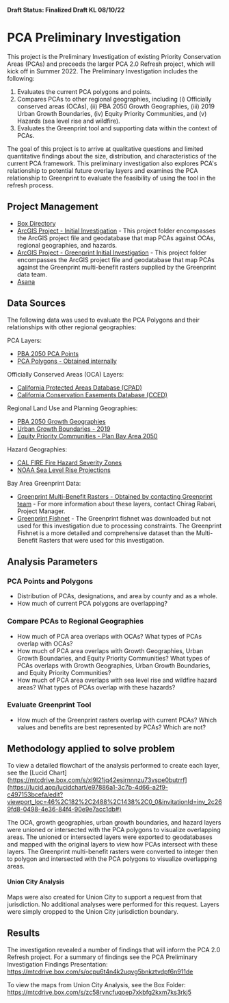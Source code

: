 **Draft Status: Finalized Draft KL 08/10/22**

# PCA Preliminary Investigation

This project is the Preliminary Investigation of existing Priority Conservation Areas (PCAs) and preceeds the larger PCA 2.0 Refresh project, which will kick off in Summer 2022. The Preliminary Investigation includes the following: 

1. Evaluates the current PCA polygons and points. 
2. Compares PCAs to other regional geographies, including (i) Officially conserved areas (OCAs), (ii) PBA 2050 Growth Geographies, (iii) 2019 Urban Growth Boundaries, (iv) Equity Priority Communities, and (v) Hazards (sea level rise and wildfire).
3. Evaluates the Greenprint tool and supporting data within the context of PCAs.          

The goal of this project is to arrive at qualitative questions and limited quantitative findings about the size, distribution, and characteristics of the current PCA framework. This preliminary investigation also explores PCA's relationship to potential future overlay layers and examines the PCA relationship to Greenprint to evaluate the feasibility of using the tool in the refresh process.

## Project Management

- [Box Directory](https://mtcdrive.box.com/s/xl9l21jq42esjrnnnzu73vspe0butrrf)
- [ArcGIS Project - Initial Investigation](https://mtcdrive.box.com/s/34yhe91fnk10htcuis1m8i8wxakd9bbu) - This project folder encompasses the ArcGIS project file and geodatabase that map PCAs against OCAs, regional geographies, and hazards.
- [ArcGIS Project - Greenprint Initial Investigation](https://mtcdrive.box.com/s/1so4dlxm8vp7vpsby60jto54ji161va2) - This project folder encompasses the ArcGIS project file and geodatabase that map PCAs against the Greenprint multi-benefit rasters supplied by the Greenprint data team.
- [Asana](https://app.asana.com/0/1200323879598920/1200323879598920)

## Data Sources

The following data was used to evaluate the PCA Polygons and their relationships with other regional geographies:

PCA Layers: 
- [PBA 2050 PCA Points](https://mtc.maps.arcgis.com/home/item.html?id=c750ba059b4340b7a34bb5aa365790db)
- [PCA Polygons - Obtained internally](https://mtcdrive.box.com/s/o2wip98bzlih24549mauskubmeir9zda)

Officially Conserved Areas (OCA) Layers: 
- [California Protected Areas Database (CPAD)](https://www.calands.org/cpad/)
- [California Conservation Easements Database (CCED)](https://www.calands.org/cced/)

Regional Land Use and Planning Geographies:
- [PBA 2050 Growth Geographies](https://mtc.maps.arcgis.com/home/item.html?id=d74d81cfce2a4bc9851858f087b78f49)
- [Urban Growth Boundaries - 2019](https://mtc.maps.arcgis.com/home/item.html?id=cee518ed990947de8d2290416306461f)
- [Equity Priority Communities - Plan Bay Area 2050](https://mtc.maps.arcgis.com/home/item.html?id=1501fe1552414d569ca747e0e23628ff)

Hazard Geographies:
- [CAL FIRE Fire Hazard Severity Zones](https://osfm.fire.ca.gov/divisions/community-wildfire-preparedness-and-mitigation/wildland-hazards-building-codes/fire-hazard-severity-zones-maps/)
- [NOAA Sea Level Rise Projections](https://coast.noaa.gov/slrdata/)

Bay Area Greenprint Data:
- [Greenprint Multi-Benefit Rasters - Obtained by contacting Greenprint team](https://mtcdrive.box.com/s/5f8b0zlrme98jpuizsbn3t7ntcp9qeao) - For more information about these layers, contact Chirag Rabari, Project Manager.
- [Greenprint Fishnet](https://www.bayareagreenprint.org/download/) - The Greenprint fishnet was downloaded but not used for this investigation due to processing constraints. The Greenprint Fishnet is a more detailed and comprehensive dataset than the Multi-Benefit Rasters that were used for this investigation.

## Analysis Parameters

### PCA Points and Polygons
- Distribution of PCAs, designations, and area by county and as a whole.
- How much of current PCA polygons are overlapping?
### Compare PCAs to Regional Geographies
- How much of PCA area overlaps with OCAs? What types of PCAs overlap with OCAs?
- How much of PCA area overlaps with Growth Geographies, Urban Growth Boundaries, and Equity Priority Communities? What types of PCAs overlaps with Growth Geographies, Urban Growth Boundaries, and Equity Priority Communities?
- How much of PCA area overlaps with sea level rise and wildfire hazard areas? What types of PCAs overlap with these hazards?
### Evaluate Greenprint Tool
- How much of the Greenprint rasters overlap with current PCAs? Which values and benefits are best represented by PCAs? Which are not?

## Methodology applied to solve problem

To view a detailed flowchart of the analysis performed to create each layer, see the [Lucid Chart](https://mtcdrive.box.com/s/xl9l21jq42esjrnnnzu73vspe0butrrf](https://lucid.app/lucidchart/e97886a1-3c7b-4d66-a2f9-c497153bcefa/edit?viewport_loc=46%2C182%2C2488%2C1438%2C0_0&invitationId=inv_2c269fd8-0498-4e36-84f4-90e9e7acc1db#) 

The OCA, growth geographies, urban growth boundaries, and hazard layers were unioned or intersected with the PCA polygons to visualize overlapping areas. The unioned or intersected layers were exported to geodatabases and mapped with the original layers to view how PCAs intersect with these layers.
The Greenprint multi-benefit rasters were converted to integer then to polygon and intersected with the PCA polygons to visualize overlapping areas.

#### Union City Analysis
Maps were also created for Union City to support a request from that jurisdiction. No additional analyses were performed for this request. Layers were simply cropped to the Union City jurisdiction boundary.

## Results

The investigation revealed a number of findings that will inform the PCA 2.0 Refresh project. For a summary of findings see the PCA Preliminary Investigation Findings Presentation: https://mtcdrive.box.com/s/ocpu6t4n4k2uqvg5bnkztvdpf6n911de 

To view the maps from Union City Analysis, see the Box Folder: https://mtcdrive.box.com/s/zc58rvncfuqoep7xkbfg2kxm7ks3rkj5
